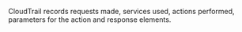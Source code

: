 
CloudTrail records requests made, services used, actions performed, parameters for the action and response elements.
